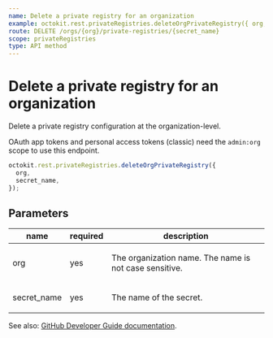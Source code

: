 ```yaml
---
name: Delete a private registry for an organization
example: octokit.rest.privateRegistries.deleteOrgPrivateRegistry({ org, secret_name })
route: DELETE /orgs/{org}/private-registries/{secret_name}
scope: privateRegistries
type: API method
---
```


# Delete a private registry for an organization

Delete a private registry configuration at the organization-level.

OAuth app tokens and personal access tokens (classic) need the `admin:org` scope to use this endpoint.

```js
octokit.rest.privateRegistries.deleteOrgPrivateRegistry({
  org,
  secret_name,
});
```

## Parameters

<table>
  <thead>
    <tr>
      <th>name</th>
      <th>required</th>
      <th>description</th>
    </tr>
  </thead>
  <tbody>
    <tr><td>org</td><td>yes</td><td>

The organization name. The name is not case sensitive.

</td></tr>
<tr><td>secret_name</td><td>yes</td><td>

The name of the secret.

</td></tr>
  </tbody>
</table>

See also: [GitHub Developer Guide documentation](https://docs.github.com/rest/private-registries/organization-configurations#delete-a-private-registry-for-an-organization).
